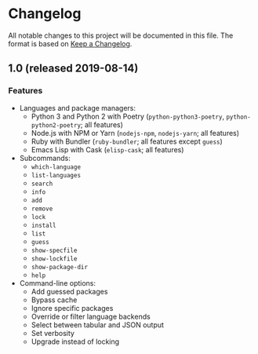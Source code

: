 # Changelog

All notable changes to this project will be documented in this file.
The format is based on [Keep a
Changelog](https://keepachangelog.com/en/1.0.0/).

## 1.0 (released 2019-08-14)
### Features
* Languages and package managers:
  * Python 3 and Python 2 with Poetry (`python-python3-poetry`,
    `python-python2-poetry`; all features)
  * Node.js with NPM or Yarn (`nodejs-npm`, `nodejs-yarn`; all
    features)
  * Ruby with Bundler (`ruby-bundler`; all features except `guess`)
  * Emacs Lisp with Cask (`elisp-cask`; all features)
* Subcommands:
  * `which-language`
  * `list-languages`
  * `search`
  * `info`
  * `add`
  * `remove`
  * `lock`
  * `install`
  * `list`
  * `guess`
  * `show-specfile`
  * `show-lockfile`
  * `show-package-dir`
  * `help`
* Command-line options:
  * Add guessed packages
  * Bypass cache
  * Ignore specific packages
  * Override or filter language backends
  * Select between tabular and JSON output
  * Set verbosity
  * Upgrade instead of locking
